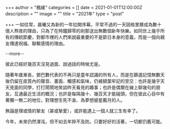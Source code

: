 +++
author = "楓綾"
categories = []
date = 2021-01-01T12:00:00Z
description = ""
image = ""
title = "2021年"
type = "post"

+++
一如往常，晨曦又為新的一年拉開序幕。平常不過的一天因格里曆成為數十億人熬夜的理由，只為了在時鐘歸零的剎那送出無數個新年快樂。如同世上幾乎所有的傳統節慶，對都市裡的人們來說最重要的不是節日本身的意義，而是一個向親友傳達祝福、聯繫感情的理由。

\--more--

彼此已經好幾百天沒見過面、說過話的時候尤是。

隨著年歲漸長，鄧巴數代表的不再只是童年認識的所有人，而是在篩選記憶無數天後仍留在皮質內的聲音、畫面、觸感和氣味，仍被額葉牢記的至交：也許是幾乎天天見面的同學，打打鬧鬧地笑談昨天看見的趣事；也許是偶爾在線上聊幾句的朋友，互通最近生活的概況；也許是每隔幾十、幾百天才能碰頭，但在彼此心目中有著獨一無二的地位，對理想生死不渝、為夢想披星戴月的人。

無論是理或情的摯友（甚或摯愛），或許能遇上一個人就三生有幸了。

今年，未來仍然渾沌，但不如去年猝不及防。只要好好的活著，一切都仍舊可能。